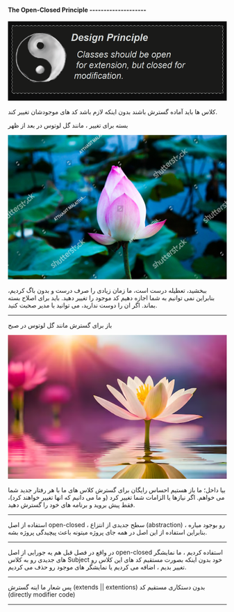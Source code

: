 #### The Open-Closed Principle --------------------

![](./Images/Pasted%20image%2020240619190239.png)

کلاس ها باید آماده گسترش باشند بدون اینکه لازم باشد کد های موجودشان تغییر کند.

بسته برای تغییر ، مانند گل لوتوس در بعد از ظهر

![](./Images/Pasted%20image%2020240619185933.png)

ببخشید، تعطیله درست است، ما زمان زیادی را صرف درست و بدون باگ کردیم، بنابراین نمی توانیم به شما اجازه دهیم کد موجود را تغییر دهید. باید برای اصلاح بسته بماند. اگر ان را دوست ندارید، می توانید با مدیر صحبت کنید.

---

باز برای گسترش مانند گل لوتوس در صبح

![](./Images/Pasted%20image%2020240619190028.png)

بیا داخل؛ ما باز هستیم احساس رایگان برای گسترش کلاس های ما با هر رفتار جدید شما می خواهم. اگر نیازها یا الزامات شما تغییر کرد (و ما می دانیم که انها تغییر خواهند کرد)، فقط پیش بروید و برنامه های خود را گسترش دهید.

---

استفاده از اصل open-closed ، سطح جدیدی از انتزاع (abstraction) رو بوجود میاره ، بنابراین استفاده از این اصل در همه جای پروژه میتونه باعث پیچیدگی پروژه بشه.

---

در واقع در فصل قبل هم یه جورایی از اصل open-closed استفاده کردیم ، ما نمایشگر های جدیدی رو به کلاس Subject خود بدون اینکه بصورت مستقیم کد های این کلاس رو تغییر بدیم ، اضافه می کردیم یا نمایشگر های موجود رو حذف می کردیم.

---

پس شعار ما اینه گسترش (extends || extentions) بدون دستکاری مستقیم کد (directly modifier code)

---

